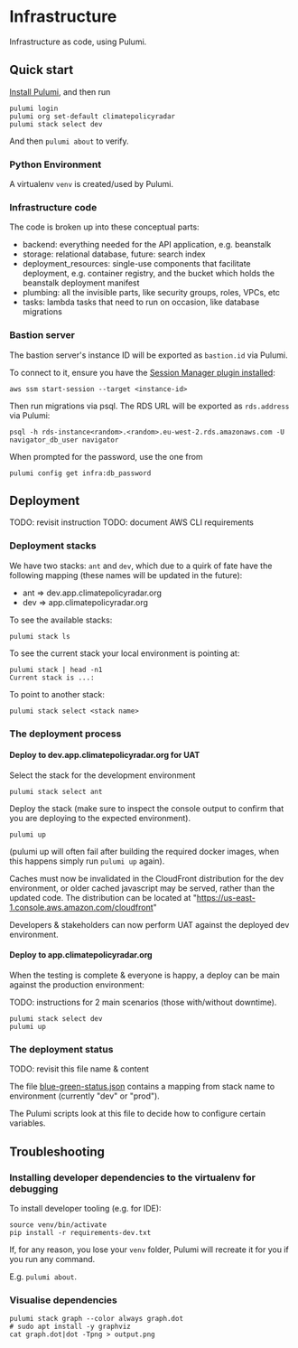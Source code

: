 # Infrastructure

Infrastructure as code, using Pulumi.

## Quick start

[Install Pulumi](https://www.pulumi.com/docs/get-started/install/), and then run

```shell
pulumi login
pulumi org set-default climatepolicyradar
pulumi stack select dev
```

And then `pulumi about` to verify.

### Python Environment

A virtualenv `venv` is created/used by Pulumi.

### Infrastructure code

The code is broken up into these conceptual parts:

- backend: everything needed for the API application, e.g. beanstalk
- storage: relational database, future: search index
- deployment_resources: single-use components that facilitate deployment, e.g. container registry, and the bucket which
  holds the beanstalk deployment manifest
- plumbing: all the invisible parts, like security groups, roles, VPCs, etc
- tasks: lambda tasks that need to run on occasion, like database migrations

### Bastion server

The bastion server's instance ID will be exported as `bastion.id` via Pulumi.

To connect to it, ensure you have the [Session Manager plugin installed](https://docs.aws.amazon.com/systems-manager/latest/userguide/session-manager-working-with-install-plugin.html):

```shell
aws ssm start-session --target <instance-id>
```

Then run migrations via psql. The RDS URL will be exported as `rds.address` via Pulumi:

```shell
psql -h rds-instance<random>.<random>.eu-west-2.rds.amazonaws.com -U navigator_db_user navigator
```

When prompted for the password, use the one from

```shell
pulumi config get infra:db_password
```

## Deployment

TODO: revisit instruction
TODO: document AWS CLI requirements

### Deployment stacks

We have two stacks: `ant` and `dev`, which due to a quirk of fate have the following mapping (these names will be updated in the future):

- ant => dev.app.climatepolicyradar.org
- dev => app.climatepolicyradar.org

To see the available stacks:

```shell
pulumi stack ls
```

To see the current stack your local environment is pointing at:

```shell
pulumi stack | head -n1
Current stack is ...:
```

To point to another stack:

```shell
pulumi stack select <stack name>
```

### The deployment process

#### Deploy to dev.app.climatepolicyradar.org for UAT

Select the stack for the development environment

```shell
pulumi stack select ant
```

Deploy the stack (make sure to inspect the console output to confirm that you are deploying to the expected environment).

```shell
pulumi up
```

(pulumi up will often fail after building the required docker images, when this happens simply run `pulumi up` again).

Caches must now be invalidated in the CloudFront distribution for the dev environment, or older cached javascript may
be served, rather than the updated code. The distribution can be located at "https://us-east-1.console.aws.amazon.com/cloudfront"

Developers & stakeholders can now perform UAT against the deployed dev environment.

#### Deploy to app.climatepolicyradar.org

When the testing is complete & everyone is happy, a deploy can be main against the production environment:

TODO: instructions for 2 main scenarios (those with/without downtime).

```shell
pulumi stack select dev
pulumi up
```

### The deployment status

TODO: revisit this file name & content

The file [blue-green-status.json](./blue-green-status.json) contains a mapping from stack name to environment (currently "dev" or "prod").

The Pulumi scripts look at this file to decide how to configure certain variables.

## Troubleshooting

### Installing developer dependencies to the virtualenv for debugging

To install developer tooling (e.g. for IDE):

```shell
source venv/bin/activate
pip install -r requirements-dev.txt
```

If, for any reason, you lose your `venv` folder, Pulumi will recreate it for you if you run any command.

E.g. `pulumi about`.

### Visualise dependencies

```shell
pulumi stack graph --color always graph.dot
# sudo apt install -y graphviz
cat graph.dot|dot -Tpng > output.png
```
